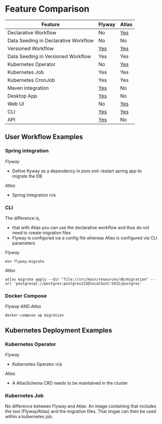 # Feature Comparison

| Feature                              | Flyway                                                                                                                                         | Atlas                                                           |
|--------------------------------------|------------------------------------------------------------------------------------------------------------------------------------------------|-----------------------------------------------------------------|
| Declarative Workflow                 | No                                                                                                                                             | [Yes](https://atlasgo.io/declarative/apply)                     |
| Data Seeding in Declarative Workflow | No                                                                                                                                             | No                                                              |
| Versioned Workflow                   | [Yes](https://documentation.red-gate.com/flyway/learn-more-about-flyway/development-approaches-with-flyway)                                    | [Yes](https://atlasgo.io/versioned/apply)                       |
| Data Seeding in Versioned Workflow   | Yes                                                                                                                                            | Yes                                                             |
| Kubernetes Operator                  | No                                                                                                                                             | [Yes](https://atlasgo.io/integrations/kubernetes/operator)      |
| Kubernetes Job                       | Yes                                                                                                                                            | Yes                                                             |
| Kubernetes CronJob                   | Yes                                                                                                                                            | Yes                                                             |
| Maven integration                    | [Yes](https://documentation.red-gate.com/flyway/quickstart-how-flyway-works/quickstart-maven)                                                  | No                                                              |
| Desktop App                          | [Yes](https://documentation.red-gate.com/flyway/quickstart-how-flyway-works/quickstart-using-flyway-desktop-with-the-flyway-community-edition) | No                                                              |
| Web UI                               | No                                                                                                                                             | [Yes](https://atlasgo.io/declarative/inspect#visualize-schemas) |
| CLI                                  | [Yes](https://documentation.red-gate.com/flyway/flyway-cli-and-api)                                                                            | [Yes](https://atlasgo.io/cli-reference)                         |
| API                                  | [Yes](https://documentation.red-gate.com/flyway/flyway-cli-and-api)                                                                            | No                                                              |

## User Workflow Examples

### Spring integration

_Flyway_
- Define flyway as a dependency in pom.xml: restart spring app to migrate the DB

_Atlas_
- Spring integration n/a

### CLI

The difference is, 
- that with Atlas you can use the declarative workflow and thus do not need to create migration files
- Flyway is configured via a config file whereas Atlas is configured via CLI parameters

_Flyway_
```
mvn flyway:migrate
```

_Atlas_
```
atlas migrate apply --dir "file://src/main/resources/db/migration" --url 'postgresql://postgres:postgres123@localhost:5432/postgres'
```

### Docker Compose

_Flyway_ AND _Atlas_
```
docker-compose up migration
```

## Kubernetes Deployment Examples

### Kubernetes Operator

_Flyway_
- Kubernetes Operator n/a

_Atlas_
- A AtlasSchema CRD needs to be maintained in the cluster

### Kubernetes Job

No difference between Flyway and Atlas: An image containing that includes the tool (Flyway/Atlas) and the migration files.
That imgae can then be used within a kubernetes job.
